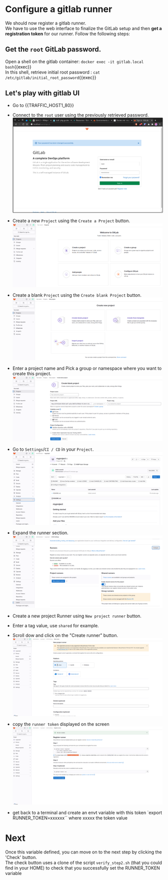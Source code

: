 # Configure a gitlab runner

We should now register a gitlab runner.  
We have to use the web interface to finalize the GitLab setup and then **get a registration token** for our runner. 
Follow the following steps:  

## Get the `root` GitLab password.

Open a shell on the gitlab container: `docker exec -it gitlab.local bash`{{exec}}  
In this shell, retrieve initial root password : `cat /etc/gitlab/initial_root_password`{{exec}}  

## Let's play with gitlab UI
- Go to {{TRAFFIC_HOST1_80}}

- Connect to the `root` user using the previously retrieved password.
![Scan results](../img/login-root.png)

- Create a new `Project` using the `Create a Project` button.
![Scan results](../img/home-page.png)

- Create a blank `Project` using the `Create blank Project` button.
![Scan results](../img/create_project.png)

- Enter a project name and Pick a group or namespace where you want to create this project.
![Scan results](../img/new-repo.png)

- Go to `Settings`/`CI / CD` in your `Project`.
![Scan results](../img/repo-page-hover-settings-ci-cd.png)

- Expand the runner section.
![Scan results](../img/repo-settings-ci-cd-runners-page.png)

- Create a new project Runner using `New project runner` button.
- Enter a tag value, use `shared` for example.
- Scroll dow and click on the "Create runner" button.
![Scan results](../img/new_project_runner.png)

- copy the `runner token` displayed on the screen
![Scan results](../img/runner_token.png)

- get back to a terminal and create an envt variable with this token 
`export RUNNER_TOKEN=xxxxxx`` where xxxxx the token value

# Next
Once this variable defined, you can move on to the next step by clicking the 'Check' button.  
The check button uses a clone of the script `verify_step2.sh` (that you could find in your HOME) to check that you successfully set the RUNNER_TOKEN variable
